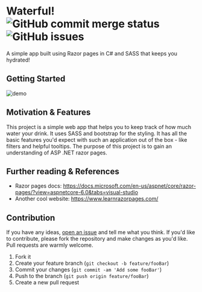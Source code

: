 
# Waterful! ![GitHub commit merge status](https://img.shields.io/github/commit-status/CodeDreamer06/Waterful/main/6ee0c26a0708b46457f78c15c8a14e11047bd23c)&nbsp;  ![GitHub issues](https://img.shields.io/github/issues/CodeDreamer06/Waterful)
A simple app built using Razor pages in C# and SASS that keeps you hydrated!
## Getting Started
![demo](demo/waterful-demo.gif)
## Motivation & Features
This project is a simple web app that helps you to keep track of how much water your drink. It uses SASS and bootstrap for the styling. It has all the basic features you'd expect with such an application out of the box - like filters and helpful tooltips. The purpose of this project is to gain an understanding of ASP .NET razor pages. 

## Further reading & References
* Razor pages docs: https://docs.microsoft.com/en-us/aspnet/core/razor-pages/?view=aspnetcore-6.0&tabs=visual-studio
* Another cool website: https://www.learnrazorpages.com/
## Contribution
If you have any ideas,   [open an issue](https://github.com/CodeDreamer06/Waterful/issues/new)  and tell me what you think. If you'd like to contribute, please fork the repository and make changes as you'd like. Pull requests are warmly welcome.
1. Fork it
2. Create your feature branch (`git checkout -b feature/fooBar`)
3. Commit your changes (`git commit -am 'Add some fooBar'`)
4. Push to the branch (`git push origin feature/fooBar`)
5. Create a new pull request